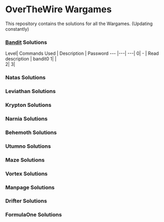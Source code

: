 # OverTheWire Wargames
This repository contains the solutions for all the Wargames. (Updating constantly)

### [Bandit](https://overthewire.org/wargames/bandit/) Solutions
Level| Commands Used | Description   | Password
 --- |---| ---|
0| - | Read description | bandit0
1| |        
2|
3|

### Natas Solutions
### Leviathan Solutions
### Krypton Solutions
### Narnia Solutions
### Behemoth Solutions
### Utumno Solutions
### Maze Solutions
### Vortex Solutions
### Manpage Solutions
### Drifter Solutions
### FormulaOne Solutions

